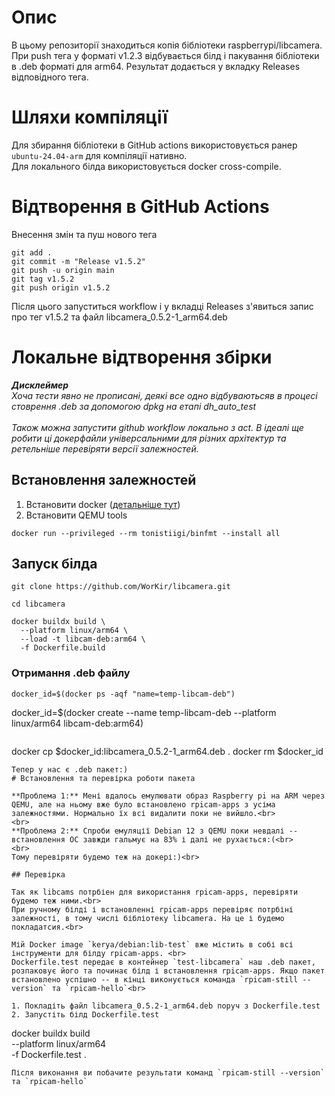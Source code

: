 # Опис
В цьому репозиторії знаходиться копія бібліотеки raspberrypi/libcamera. При push тега у форматі v1.2.3 відбувається білд і пакування бібліотеки в .deb форматі для arm64. Результат додається у вкладку Releases відповідного тега.

# Шляхи компіляції

Для збирання бібліотеки в GitHub actions використовується ранер `ubuntu-24.04-arm` для компіляції нативно.<br>
Для локального білда використовується docker cross-compile.

# Відтворення в GitHub Actions
Внесення змін та пуш нового тега

```
git add .
git commit -m "Release v1.5.2"
git push -u origin main
git tag v1.5.2
git push origin v1.5.2
```
Після цього запуститься workflow і у вкладці Releases з'явиться запис про тег v1.5.2 та файл libcamera_0.5.2-1_arm64.deb 

# Локальне відтворення збірки
***Дисклеймер***<br>
_Хоча тести явно не прописані, деякі все одно відбуваютьсяв в процесі стоврення .deb за допомогою dpkg на етапі dh_auto_test_<br>
<br>
_Також можна запустити github workflow локально з act. 
В ідеалі ще робити ці докерфайли універсальними для різних архітектур та ретельніше перевіряти версії залежностей._

## Встановлення залежностей

1. Встановити docker ([детальніше тут](https://docs.docker.com/engine/install/))
2. Встановити QEMU tools
```
docker run --privileged --rm tonistiigi/binfmt --install all
```
## Запуск білда
```
git clone https://github.com/WorKir/libcamera.git
```
```
cd libcamera
```
```
docker buildx build \
  --platform linux/arm64 \
  --load -t libcam-deb:arm64 \
  -f Dockerfile.build
```
### Отримання .deb файлу
```
docker_id=$(docker ps -aqf "name=temp-libcam-deb")
```
docker_id=$(docker create --name temp-libcam-deb --platform linux/arm64 libcam-deb:arm64)
```
```
docker cp $docker_id:libcamera_0.5.2-1_arm64.deb .
docker rm $docker_id
```
Тепер у нас є .deb пакет:)
# Встановлення та перевірка роботи пакета

**Проблема 1:** Мені вдалось емулювати образ Raspberry pi на ARM через QEMU, але на ньому вже було встановлено rpicam-apps з усіма залежностями. Нормально їх всі видалити поки не вийшло.<br>
<br>
**Проблема 2:** Спроби емуляції Debian 12 з QEMU поки невдалі -- встановлення ОС завжди гальмує на 83% і далі не рухається:(<br>
<br>
Тому перевіряти будемо теж на докері:)<br>

## Перевірка

Так як libcams потрбіен для використання rpicam-apps, перевіряти будемо теж ними.<br>
При ручному білді і встановленні rpicam-apps перевіряє потрбіні залежності, в тому числі бібліотеку libcamera. На це і будемо покладатсия.<br>

Мій Docker image `kerya/debian:lib-test` вже містить в собі всі інструменти для білду rpicam-apps. <br>
Dockerfile.test передає в контейнер `test-libcamera` наш .deb пакет, розпаковує його та починає білд і встановлення rpicam-apps. Якщо пакет встановлено успішно -- в кінці виконується команда `rpicam-still --version` та `rpicam-hello`<br>

1. Покладіть файл libcamera_0.5.2-1_arm64.deb поруч з Dockerfile.test
2. Запустіть білд Dockerfile.test

```
docker buildx build \
--platform linux/arm64 \
-f Dockerfile.test .
```
Після виконання ви побачите результати команд `rpicam-still --version` та `rpicam-hello`
